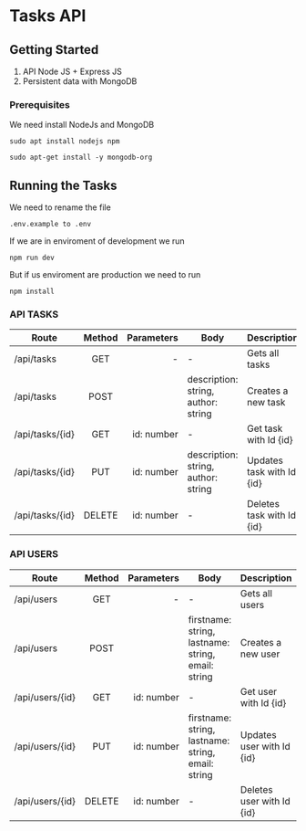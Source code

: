 # Tasks API

## Getting Started

1. API Node JS + Express JS
2. Persistent data with MongoDB

### Prerequisites

We need install NodeJs and MongoDB

```
sudo apt install nodejs npm

sudo apt-get install -y mongodb-org
```

## Running the Tasks

We need to rename the file 

```
.env.example to .env
```

If we are in enviroment of development we run
```
npm run dev
```
But if us enviroment are production we need to run
```
npm install
```

### API TASKS
| Route           | Method | Parameters | Body                                | Description               |
| --------------- | :----: | ---------: | ----------------------------------- | ------------------------- |
| /api/tasks      |  GET   |          - | -                                   | Gets all tasks            |
| /api/tasks      |  POST  |            | description: string, author: string | Creates a new task        |
| /api/tasks/{id} |  GET   | id: number | -                                   | Get task with Id {id}     |
| /api/tasks/{id} |  PUT   | id: number | description: string, author: string | Updates task with Id {id} |
| /api/tasks/{id} | DELETE | id: number | -                                   | Deletes task with Id {id} |

### API USERS
| Route           | Method | Parameters | Body                                               | Description               |
| --------------- | :----: | ---------: | ---------------------------------------------------| ------------------------- |
| /api/users      |  GET   |          - | -                                                  | Gets all users            |
| /api/users      |  POST  |            | firstname: string, lastname: string, email: string | Creates a new user        |
| /api/users/{id} |  GET   | id: number | -                                                  | Get user with Id {id}     |
| /api/users/{id} |  PUT   | id: number | firstname: string, lastname: string, email: string | Updates user with Id {id} |
| /api/users/{id} | DELETE | id: number | -                                                  | Deletes user with Id {id} |

